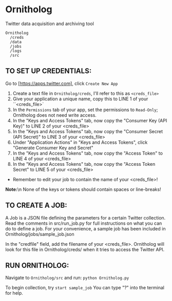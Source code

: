 # Ornitholog
Twitter data acquisition and archiving tool

```
Ornitholog
  /creds
  /data
  /jobs
  /logs
  /src
```

## TO SET UP CREDENTIALS:
Go to [https://apps.twitter.com], click `Create New App`
1. Create a text file in `Ornitholog/creds`, I'll refer to this as `<creds_file>`
2. Give your application a unique name, copy this to LINE 1 of your ``<creds_file>`
3. In the `Permissions` tab of your app, set the permissions to `Read-Only`; Ornitholog does not need write access.
4. In the "Keys and Access Tokens" tab, now copy the "Consumer Key (API Key)" to LINE 2 of your <creds_file>
5. In the "Keys and Access Tokens" tab, now copy the "Consumer Secret (API Secret)" to LINE 3 of your <creds_file>
6. Under "Application Actions" in "Keys and Access Tokens", click "Generate Consumer Key and Secret"
7. In the "Keys and Access Tokens" tab, now copy the "Access Token" to LINE 4 of your <creds_file>
8. In the "Keys and Access Tokens" tab, now copy the "Access Token Secret" to LINE 5 of your <creds_file>
* Remember to edit your job to contain the name of your <creds_file>!


**Note:**\n
None of the keys or tokens should contain spaces or line-breaks!



## TO CREATE A JOB:
A Job is a JSON file defining the parameters for a certain Twitter collection. Read the comments in src/run_job.py for full instructions on what you can do to define a job. For your convenience, a sample job has been included in Ornitholog/jobs/sample_job.json

In the "credfile" field, add the filename of your <creds_file>. Ornitholog will look for this file in Ornitholog/creds/ when it tries to access the Twitter API.


## RUN ORNITHOLOG:
Navigate to `Ornitholog/src` and run:
`python Ornitholog.py`

To begin collection, try `start sample_job`
You can type "?" into the terminal for help.
